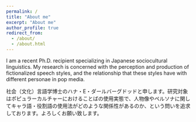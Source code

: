 ```yaml
---
permalink: /
title: "About me"
excerpt: "About me"
author_profile: true
redirect_from: 
  - /about/
  - /about.html
---
```


I am a recent Ph.D. recipient specializing in Japanese sociocultural linguistics. My research is concerned with the perception and production of fictionalized speech styles, and the relationship that these styles have with different personae in pop media.

社会（文化）言語学博士のハナ・E・ダールバーグドッドと申します。研究対象はポピュラーカルチャーにおけることばの使用実態で、人物像やペルソナに関してキャラ語・役割語の使用法がどのような関係性があるのか、という問いを追求しております。よろしくお願い致します。

